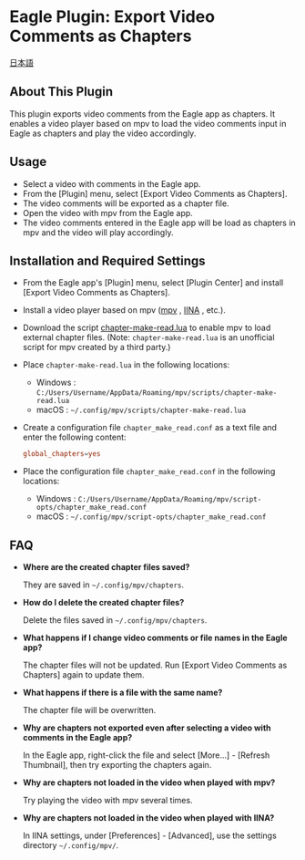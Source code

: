 # Eagle Plugin: Export Video Comments as Chapters

[日本語](README_jp.md)

## About This Plugin
This plugin exports video comments from the Eagle app as chapters. It enables a video player based on mpv to load the video comments input in Eagle as chapters and play the video accordingly.

## Usage
- Select a video with comments in the Eagle app.
- From the [Plugin] menu, select [Export Video Comments as Chapters].
- The video comments will be exported as a chapter file.
- Open the video with mpv from the Eagle app.
- The video comments entered in the Eagle app will be load as chapters in mpv and the video will play accordingly.

## Installation and Required Settings

- From the Eagle app's [Plugin] menu, select [Plugin Center] and install [Export Video Comments as Chapters].

- Install a video player based on mpv ([mpv](https://mpv.io) , [IINA](https://iina.io) , etc.).

- Download the script [chapter-make-read.lua](https://github.com/dyphire/mpv-scripts) to enable mpv to load external chapter files. (Note: `chapter-make-read.lua` is an unofficial script for mpv created by a third party.)

- Place `chapter-make-read.lua` in the following locations:
    - Windows : `C:/Users/Username/AppData/Roaming/mpv/scripts/chapter-make-read.lua`
    - macOS : `~/.config/mpv/scripts/chapter-make-read.lua`

- Create a configuration file `chapter_make_read.conf` as a text file and enter the following content:
    ```chapter_make_read.conf
    global_chapters=yes
    ```
  
- Place the configuration file `chapter_make_read.conf` in the following locations:
    - Windows : `C:/Users/Username/AppData/Roaming/mpv/script-opts/chapter_make_read.conf`
    - macOS : `~/.config/mpv/script-opts/chapter_make_read.conf`
  
## FAQ

- **Where are the created chapter files saved?**

  They are saved in `~/.config/mpv/chapters`.
 
- **How do I delete the created chapter files?**

  Delete the files saved in `~/.config/mpv/chapters`.
   
- **What happens if I change video comments or file names in the Eagle app?**

  The chapter files will not be updated. Run [Export Video Comments as Chapters] again to update them.

- **What happens if there is a file with the same name?**

  The chapter file will be overwritten.

- **Why are chapters not exported even after selecting a video with comments in the Eagle app?**

  In the Eagle app, right-click the file and select [More...] - [Refresh Thumbnail], then try exporting the chapters again.

- **Why are chapters not loaded in the video when played with mpv?**

  Try playing the video with mpv several times.

- **Why are chapters not loaded in the video when played with IINA?**

  In IINA settings, under [Preferences] - [Advanced], use the settings directory `~/.config/mpv/`.
